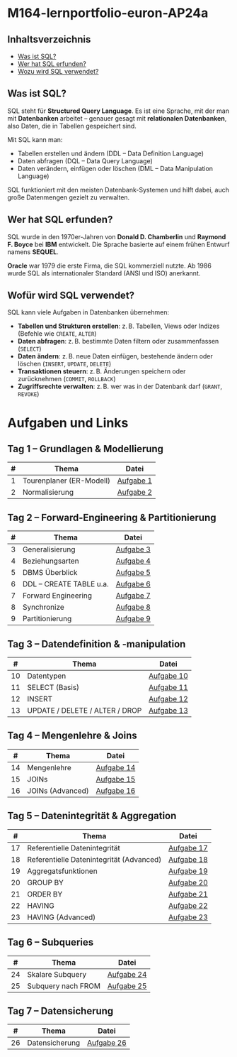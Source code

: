 # M164-lernportfolio-euron-AP24a

## Inhaltsverzeichnis
- [Was ist SQL?](#was-ist-sql)
- [Wer hat SQL erfunden?](#wer-hat-sql-erfunden)
- [Wozu wird SQL verwendet?](#wofür-wird-sql-verwendet)

## Was ist SQL?

SQL steht für **Structured Query Language**. Es ist eine Sprache, mit der man mit **Datenbanken** arbeitet – genauer gesagt mit **relationalen Datenbanken**, also Daten, die in Tabellen gespeichert sind.

Mit SQL kann man:

- Tabellen erstellen und ändern (DDL – Data Definition Language)
- Daten abfragen (DQL – Data Query Language)
- Daten verändern, einfügen oder löschen (DML – Data Manipulation Language)

SQL funktioniert mit den meisten Datenbank-Systemen und hilft dabei, auch große Datenmengen gezielt zu verwalten.

## Wer hat SQL erfunden?

SQL wurde in den 1970er-Jahren von **Donald D. Chamberlin** und **Raymond F. Boyce** bei **IBM** entwickelt. Die Sprache basierte auf einem frühen Entwurf namens **SEQUEL**. 

**Oracle** war 1979 die erste Firma, die SQL kommerziell nutzte. Ab 1986 wurde SQL als internationaler Standard (ANSI und ISO) anerkannt.

## Wofür wird SQL verwendet?

SQL kann viele Aufgaben in Datenbanken übernehmen:

- **Tabellen und Strukturen erstellen**: z. B. Tabellen, Views oder Indizes (Befehle wie `CREATE`, `ALTER`)
- **Daten abfragen**: z. B. bestimmte Daten filtern oder zusammenfassen (`SELECT`)
- **Daten ändern**: z. B. neue Daten einfügen, bestehende ändern oder löschen (`INSERT`, `UPDATE`, `DELETE`)
- **Transaktionen steuern**: z. B. Änderungen speichern oder zurücknehmen (`COMMIT`, `ROLLBACK`)
- **Zugriffsrechte verwalten**: z. B. wer was in der Datenbank darf (`GRANT`, `REVOKE`)

# Aufgaben und Links

## Tag 1 – Grundlagen & Modellierung

| #  | Thema                     | Datei                         |
|----|---------------------------|-------------------------------|
| 1  | Tourenplaner (ER-Modell)  | [Aufgabe 1](https://github.com/DEIN-REPO/Aufgabe1.md) |
| 2  | Normalisierung            | [Aufgabe 2](https://github.com/DEIN-REPO/Aufgabe2.md) |

## Tag 2 – Forward-Engineering & Partitionierung

| #  | Thema                    | Datei                         |
|----|--------------------------|-------------------------------|
| 3  | Generalisierung          | [Aufgabe 3](https://github.com/DEIN-REPO/Aufgabe3.md) |
| 4  | Beziehungsarten          | [Aufgabe 4](https://github.com/DEIN-REPO/Aufgabe4.md) |
| 5  | DBMS Überblick           | [Aufgabe 5](https://github.com/DEIN-REPO/Aufgabe5.md) |
| 6  | DDL – CREATE TABLE u.a.  | [Aufgabe 6](https://github.com/DEIN-REPO/Aufgabe6.md) |
| 7  | Forward Engineering      | [Aufgabe 7](https://github.com/DEIN-REPO/Aufgabe7.md) |
| 8  | Synchronize              | [Aufgabe 8](https://github.com/DEIN-REPO/Aufgabe8.md) |
| 9  | Partitionierung          | [Aufgabe 9](https://github.com/DEIN-REPO/Aufgabe9.md) |

## Tag 3 – Datendefinition & -manipulation

| #   | Thema                              | Datei                         |
|-----|------------------------------------|-------------------------------|
| 10  | Datentypen                         | [Aufgabe 10](https://github.com/DEIN-REPO/Aufgabe10.md) |
| 11  | SELECT (Basis)                     | [Aufgabe 11](https://github.com/DEIN-REPO/Aufgabe11.md) |
| 12  | INSERT                             | [Aufgabe 12](https://github.com/DEIN-REPO/Aufgabe12.md) |
| 13  | UPDATE / DELETE / ALTER / DROP     | [Aufgabe 13](https://github.com/DEIN-REPO/Aufgabe13.md) |

## Tag 4 – Mengenlehre & Joins

| #   | Thema               | Datei                         |
|-----|---------------------|-------------------------------|
| 14  | Mengenlehre         | [Aufgabe 14](https://github.com/DEIN-REPO/Aufgabe14.md) |
| 15  | JOINs               | [Aufgabe 15](https://github.com/DEIN-REPO/Aufgabe15.md) |
| 16  | JOINs (Advanced)    | [Aufgabe 16](https://github.com/DEIN-REPO/Aufgabe16.md) |

## Tag 5 – Datenintegrität & Aggregation

| #   | Thema                                 | Datei                         |
|-----|---------------------------------------|-------------------------------|
| 17  | Referentielle Datenintegrität         | [Aufgabe 17](https://github.com/DEIN-REPO/Aufgabe17.md) |
| 18  | Referentielle Datenintegrität (Advanced) | [Aufgabe 18](https://github.com/DEIN-REPO/Aufgabe18.md) |
| 19  | Aggregatsfunktionen                   | [Aufgabe 19](https://github.com/DEIN-REPO/Aufgabe19.md) |
| 20  | GROUP BY                              | [Aufgabe 20](https://github.com/DEIN-REPO/Aufgabe20.md) |
| 21  | ORDER BY                              | [Aufgabe 21](https://github.com/DEIN-REPO/Aufgabe21.md) |
| 22  | HAVING                                | [Aufgabe 22](https://github.com/DEIN-REPO/Aufgabe22.md) |
| 23  | HAVING (Advanced)                     | [Aufgabe 23](https://github.com/DEIN-REPO/Aufgabe23.md) |

## Tag 6 – Subqueries

| #   | Thema                   | Datei                         |
|-----|-------------------------|-------------------------------|
| 24  | Skalare Subquery        | [Aufgabe 24](https://github.com/DEIN-REPO/Aufgabe24.md) |
| 25  | Subquery nach FROM      | [Aufgabe 25](https://github.com/DEIN-REPO/Aufgabe25.md) |

## Tag 7 – Datensicherung

| #   | Thema           | Datei                         |
|-----|-----------------|-------------------------------|
| 26  | Datensicherung  | [Aufgabe 26](https://github.com/DEIN-REPO/Aufgabe26.md) |

